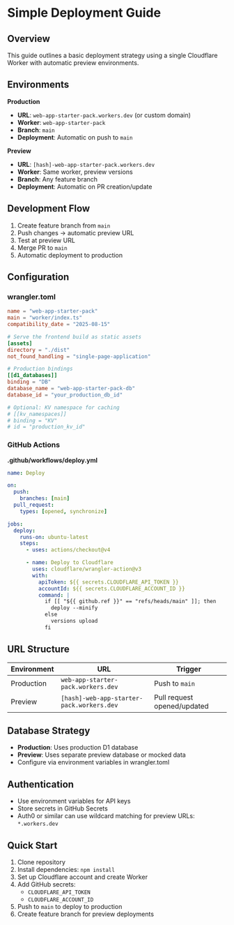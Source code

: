 # Simple Deployment Guide

## Overview

This guide outlines a basic deployment strategy using a single Cloudflare Worker with automatic preview environments.

## Environments

**Production**
- **URL**: `web-app-starter-pack.workers.dev` (or custom domain)
- **Worker**: `web-app-starter-pack`
- **Branch**: `main`
- **Deployment**: Automatic on push to `main`

**Preview**
- **URL**: `[hash]-web-app-starter-pack.workers.dev`
- **Worker**: Same worker, preview versions
- **Branch**: Any feature branch
- **Deployment**: Automatic on PR creation/update

## Development Flow

1. Create feature branch from `main`
2. Push changes → automatic preview URL
3. Test at preview URL
4. Merge PR to `main`
5. Automatic deployment to production

## Configuration

### wrangler.toml
```toml
name = "web-app-starter-pack"
main = "worker/index.ts"
compatibility_date = "2025-08-15"

# Serve the frontend build as static assets
[assets]
directory = "./dist"
not_found_handling = "single-page-application"

# Production bindings
[[d1_databases]]
binding = "DB"
database_name = "web-app-starter-pack-db"
database_id = "your_production_db_id"

# Optional: KV namespace for caching
# [[kv_namespaces]]
# binding = "KV"
# id = "production_kv_id"
```

### GitHub Actions

**.github/workflows/deploy.yml**
```yaml
name: Deploy

on:
  push:
    branches: [main]
  pull_request:
    types: [opened, synchronize]

jobs:
  deploy:
    runs-on: ubuntu-latest
    steps:
      - uses: actions/checkout@v4

      - name: Deploy to Cloudflare
        uses: cloudflare/wrangler-action@v3
        with:
          apiToken: ${{ secrets.CLOUDFLARE_API_TOKEN }}
          accountId: ${{ secrets.CLOUDFLARE_ACCOUNT_ID }}
          command: |
            if [[ "${{ github.ref }}" == "refs/heads/main" ]]; then
              deploy --minify
            else
              versions upload
            fi
```

## URL Structure

| Environment | URL | Trigger |
|------------|-----|---------|
| Production | `web-app-starter-pack.workers.dev` | Push to `main` |
| Preview | `[hash]-web-app-starter-pack.workers.dev` | Pull request opened/updated |

## Database Strategy

- **Production**: Uses production D1 database
- **Preview**: Uses separate preview database or mocked data
- Configure via environment variables in wrangler.toml

## Authentication

- Use environment variables for API keys
- Store secrets in GitHub Secrets
- Auth0 or similar can use wildcard matching for preview URLs: `*.workers.dev`

## Quick Start

1. Clone repository
2. Install dependencies: `npm install`
3. Set up Cloudflare account and create Worker
4. Add GitHub secrets:
   - `CLOUDFLARE_API_TOKEN`
   - `CLOUDFLARE_ACCOUNT_ID`
5. Push to `main` to deploy to production
6. Create feature branch for preview deployments
